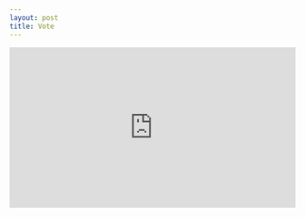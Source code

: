 ```yaml
---
layout: post
title: Vote
---
```


<div style="padding:56.25% 0 0 0;position:relative;"><iframe src="https://player.vimeo.com/video/563053319?badge=0&amp;autopause=0&amp;player_id=0&amp;app_id=58479" frameborder="0" allow="autoplay; fullscreen; picture-in-picture" allowfullscreen style="position:absolute;top:0;left:0;width:100%;height:100%;" title="Time To Vote"></iframe></div><script src="https://player.vimeo.com/api/player.js"></script>